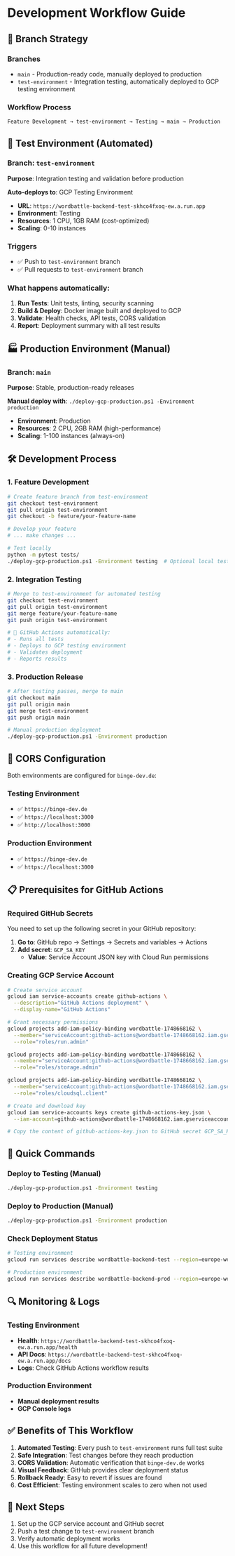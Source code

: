 # Development Workflow Guide

## 🔄 **Branch Strategy**

### **Branches**
- `main` - Production-ready code, manually deployed to production
- `test-environment` - Integration testing, automatically deployed to GCP testing environment

### **Workflow Process**

```
Feature Development → test-environment → Testing → main → Production
```

## 🧪 **Test Environment (Automated)**

### **Branch**: `test-environment`
**Purpose**: Integration testing and validation before production

**Auto-deploys to**: GCP Testing Environment
- **URL**: `https://wordbattle-backend-test-skhco4fxoq-ew.a.run.app`
- **Environment**: Testing
- **Resources**: 1 CPU, 1GB RAM (cost-optimized)
- **Scaling**: 0-10 instances

### **Triggers**
- ✅ Push to `test-environment` branch
- ✅ Pull requests to `test-environment` branch

### **What happens automatically**:
1. **Run Tests**: Unit tests, linting, security scanning
2. **Build & Deploy**: Docker image built and deployed to GCP
3. **Validate**: Health checks, API tests, CORS validation
4. **Report**: Deployment summary with all test results

## 🏭 **Production Environment (Manual)**

### **Branch**: `main`
**Purpose**: Stable, production-ready releases

**Manual deploy with**: `./deploy-gcp-production.ps1 -Environment production`
- **Environment**: Production
- **Resources**: 2 CPU, 2GB RAM (high-performance)
- **Scaling**: 1-100 instances (always-on)

## 🛠️ **Development Process**

### **1. Feature Development**
```bash
# Create feature branch from test-environment
git checkout test-environment
git pull origin test-environment
git checkout -b feature/your-feature-name

# Develop your feature
# ... make changes ...

# Test locally
python -m pytest tests/
./deploy-gcp-production.ps1 -Environment testing  # Optional local testing
```

### **2. Integration Testing**
```bash
# Merge to test-environment for automated testing
git checkout test-environment
git pull origin test-environment
git merge feature/your-feature-name
git push origin test-environment

# 🤖 GitHub Actions automatically:
# - Runs all tests
# - Deploys to GCP testing environment
# - Validates deployment
# - Reports results
```

### **3. Production Release**
```bash
# After testing passes, merge to main
git checkout main
git pull origin main
git merge test-environment
git push origin main

# Manual production deployment
./deploy-gcp-production.ps1 -Environment production
```

## 🔧 **CORS Configuration**

Both environments are configured for `binge-dev.de`:

### **Testing Environment**
- ✅ `https://binge-dev.de`
- ✅ `https://localhost:3000`
- ✅ `http://localhost:3000`

### **Production Environment**
- ✅ `https://binge-dev.de`
- ✅ `https://localhost:3000`

## 📋 **Prerequisites for GitHub Actions**

### **Required GitHub Secrets**
You need to set up the following secret in your GitHub repository:

1. **Go to**: GitHub repo → Settings → Secrets and variables → Actions
2. **Add secret**: `GCP_SA_KEY`
   - **Value**: Service Account JSON key with Cloud Run permissions

### **Creating GCP Service Account**
```bash
# Create service account
gcloud iam service-accounts create github-actions \
  --description="GitHub Actions deployment" \
  --display-name="GitHub Actions"

# Grant necessary permissions
gcloud projects add-iam-policy-binding wordbattle-1748668162 \
  --member="serviceAccount:github-actions@wordbattle-1748668162.iam.gserviceaccount.com" \
  --role="roles/run.admin"

gcloud projects add-iam-policy-binding wordbattle-1748668162 \
  --member="serviceAccount:github-actions@wordbattle-1748668162.iam.gserviceaccount.com" \
  --role="roles/storage.admin"

gcloud projects add-iam-policy-binding wordbattle-1748668162 \
  --member="serviceAccount:github-actions@wordbattle-1748668162.iam.gserviceaccount.com" \
  --role="roles/cloudsql.client"

# Create and download key
gcloud iam service-accounts keys create github-actions-key.json \
  --iam-account=github-actions@wordbattle-1748668162.iam.gserviceaccount.com

# Copy the content of github-actions-key.json to GitHub secret GCP_SA_KEY
```

## 🚀 **Quick Commands**

### **Deploy to Testing (Manual)**
```bash
./deploy-gcp-production.ps1 -Environment testing
```

### **Deploy to Production (Manual)**
```bash
./deploy-gcp-production.ps1 -Environment production
```

### **Check Deployment Status**
```bash
# Testing environment
gcloud run services describe wordbattle-backend-test --region=europe-west1

# Production environment
gcloud run services describe wordbattle-backend-prod --region=europe-west1
```

## 🔍 **Monitoring & Logs**

### **Testing Environment**
- **Health**: `https://wordbattle-backend-test-skhco4fxoq-ew.a.run.app/health`
- **API Docs**: `https://wordbattle-backend-test-skhco4fxoq-ew.a.run.app/docs`
- **Logs**: Check GitHub Actions workflow results

### **Production Environment**
- **Manual deployment results**
- **GCP Console logs**

## ✅ **Benefits of This Workflow**

1. **Automated Testing**: Every push to `test-environment` runs full test suite
2. **Safe Integration**: Test changes before they reach production
3. **CORS Validation**: Automatic verification that `binge-dev.de` works
4. **Visual Feedback**: GitHub provides clear deployment status
5. **Rollback Ready**: Easy to revert if issues are found
6. **Cost Efficient**: Testing environment scales to zero when not used

## 🎯 **Next Steps**

1. Set up the GCP service account and GitHub secret
2. Push a test change to `test-environment` branch
3. Verify automatic deployment works
4. Use this workflow for all future development! 